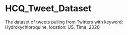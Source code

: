 # HCQ_Tweet_Dataset
The dataset of tweets pulling from Twitters with keyword: Hydroxychloroquine, location:  US, Time: 2020
